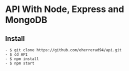 # API With Node, Express and MongoDB

## Install
```
- $ git clone https://github.com/eherrerad94/api.git
- $ cd API
- $ npm install
- $ npm start
```
